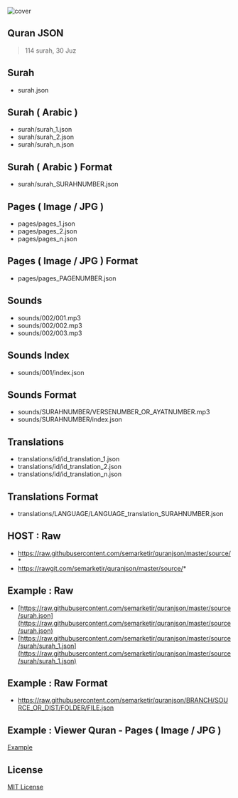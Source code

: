 ![cover](https://cloud.githubusercontent.com/assets/1286932/10229872/672ca302-68a4-11e5-8acb-1dcdbf87e1f4.jpg)

## Quran JSON
> 114 surah, 30 Juz

## Surah
- surah.json

## Surah ( Arabic )
- surah/surah_1.json
- surah/surah_2.json
- surah/surah_n.json

## Surah ( Arabic ) Format
- surah/surah_SURAHNUMBER.json

## Pages ( Image / JPG )
- pages/pages_1.json
- pages/pages_2.json
- pages/pages_n.json

## Pages ( Image / JPG ) Format
- pages/pages_PAGENUMBER.json

## Sounds
- sounds/002/001.mp3
- sounds/002/002.mp3
- sounds/002/003.mp3

## Sounds Index
- sounds/001/index.json

## Sounds Format
- sounds/SURAHNUMBER/VERSENUMBER_OR_AYATNUMBER.mp3
- sounds/SURAHNUMBER/index.json

## Translations
- translations/id/id_translation_1.json
- translations/id/id_translation_2.json
- translations/id/id_translation_n.json

## Translations Format
- translations/LANGUAGE/LANGUAGE_translation_SURAHNUMBER.json

## HOST : Raw
- https://raw.githubusercontent.com/semarketir/quranjson/master/source/*
- https://rawgit.com/semarketir/quranjson/master/source/*

## Example : Raw
- [https://raw.githubusercontent.com/semarketir/quranjson/master/source/surah.json](https://raw.githubusercontent.com/semarketir/quranjson/master/source/surah.json)
- [https://raw.githubusercontent.com/semarketir/quranjson/master/source/surah/surah_1.json](https://raw.githubusercontent.com/semarketir/quranjson/master/source/surah/surah_1.json)

## Example : Raw Format
- https://raw.githubusercontent.com/semarketir/quranjson/BRANCH/SOURCE_OR_DIST/FOLDER/FILE.json

## Example : Viewer Quran - Pages ( Image / JPG )
[Example](http://semarketir.github.io/quranjson/)

## License
[MIT License](http://opensource.org/licenses/mit-license.php)